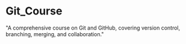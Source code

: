 # Git_Course
"A comprehensive course on Git and GitHub, covering version control, branching, merging, and collaboration."
